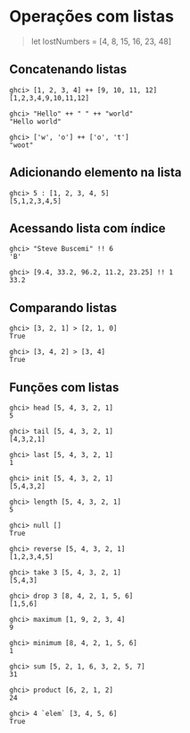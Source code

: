 <h1>Operações com listas</h1>

> let lostNumbers = [4, 8, 15, 16, 23, 48]

## Concatenando listas
```
ghci> [1, 2, 3, 4] ++ [9, 10, 11, 12]
[1,2,3,4,9,10,11,12]
```     
```
ghci> "Hello" ++ " " ++ "world"
"Hello world"
```
```
ghci> ['w', 'o'] ++ ['o', 't']
"woot"
```

## Adicionando elemento na lista
```
ghci> 5 : [1, 2, 3, 4, 5]
[5,1,2,3,4,5]
```

## Acessando lista com índice

```
ghci> "Steve Buscemi" !! 6
'B'
```
```
ghci> [9.4, 33.2, 96.2, 11.2, 23.25] !! 1
33.2
```

## Comparando listas
```
ghci> [3, 2, 1] > [2, 1, 0]
True
```
```
ghci> [3, 4, 2] > [3, 4]
True
```

## Funções com listas
```
ghci> head [5, 4, 3, 2, 1]
5
```
```
ghci> tail [5, 4, 3, 2, 1]
[4,3,2,1]
```
```
ghci> last [5, 4, 3, 2, 1]
1
```
```
ghci> init [5, 4, 3, 2, 1]
[5,4,3,2]
```
```
ghci> length [5, 4, 3, 2, 1]
5
```
```
ghci> null []
True
```
```
ghci> reverse [5, 4, 3, 2, 1]
[1,2,3,4,5]
```
```
ghci> take 3 [5, 4, 3, 2, 1]
[5,4,3]
```
```
ghci> drop 3 [8, 4, 2, 1, 5, 6]
[1,5,6]
```
```
ghci> maximum [1, 9, 2, 3, 4]
9
```
```
ghci> minimum [8, 4, 2, 1, 5, 6]
1
```
```
ghci> sum [5, 2, 1, 6, 3, 2, 5, 7]
31
```
```
ghci> product [6, 2, 1, 2]
24
```
```
ghci> 4 `elem` [3, 4, 5, 6]
True
```
